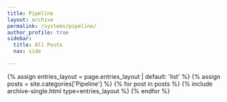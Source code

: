 ```yaml
---
title: Pipeline
layout: archive
permalink: /systems/pipeline/
author_profile: true
sidebar:
  title: All Posts
  nav: side

---
```


{% assign entries_layout = page.entries_layout | default: 'list' %}
{% assign posts = site.categories['Pipeline'] %}
{% for post in posts %} {% include archive-single.html type=entries_layout %} {% endfor %}